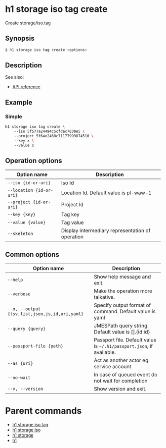 
# h1 storage iso tag create

Create storage/iso.tag

## Synopsis

```bash
$ h1 storage iso tag create <options>
```

## Description

See also:

* [API reference](https://api.hyperone.com/v2/docs#operation/storage_project_iso_tag_create)

## Example


### Simple

```bash
h1 storage iso tag create \ 
	--iso 5f577a24494c5cfdec7830e5 \ 
	--project 5f64e2468c71177993874510 \ 
	--key x \ 
	--value x
```

## Operation options

| Option name                  | Description                                      |
| ---------------------------- | ------------------------------------------------ |
| ```--iso {id-or-uri}```      | Iso Id                                           |
| ```--location {id-or-uri}``` | Location Id. Default value is pl-waw-1           |
| ```--project {id-or-uri}```  | Project Id                                       |
| ```--key {key}```            | Tag key                                          |
| ```--value {value}```        | Tag value                                        |
| ```--skeleton```             | Display intermediary representation of operation |

## Common options

| Option name                                        | Description                                                              |
| -------------------------------------------------- | ------------------------------------------------------------------------ |
| ```--help```                                       | Show help message and exit.                                              |
| ```--verbose```                                    | Make the operation more talkative.                                       |
| ```--o, --output {tsv,list,json,js,id,uri,yaml}``` | Specify output format of command. Default value is yaml                  |
| ```--query {query}```                              | JMESPath query string. Default value is [].\{id:id\}                     |
| ```--passport-file {path}```                       | Passport file. Default value is ```~/.h1/passport.json```, if available. |
| ```--as {uri}```                                   | Act as another actor eg. service account                                 |
| ```--no-wait```                                    | In case of queued event do not wait for completion                       |
| ```--v, --version```                               | Show version and exit.                                                   |

# Parent commands

* [h1 storage iso tag](./../README.md)
* [h1 storage iso](./../../README.md)
* [h1 storage](./../../../README.md)
* [h1](./../../../../README.md)
